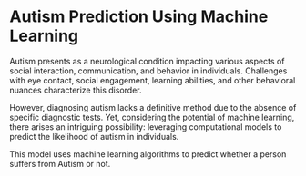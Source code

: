 # Autism Prediction Using Machine Learning
Autism presents as a neurological condition impacting various aspects of social interaction, communication, and behavior in individuals. Challenges with eye contact, social engagement, learning abilities, and other behavioral nuances characterize this disorder.

However, diagnosing autism lacks a definitive method due to the absence of specific diagnostic tests. Yet, considering the potential of machine learning, there arises an intriguing possibility: leveraging computational models to predict the likelihood of autism in individuals.

This model uses machine learning algorithms to predict whether a person suffers from Autism or not.

